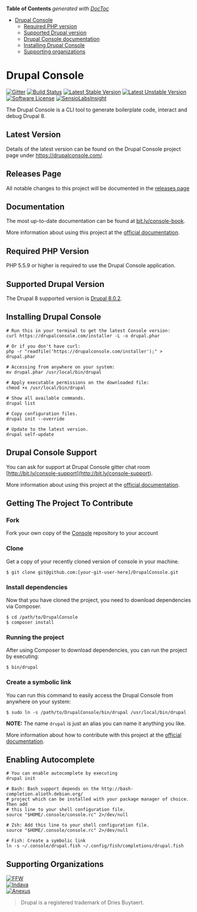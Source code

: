 <!-- START doctoc generated TOC please keep comment here to allow auto update -->
<!-- DON'T EDIT THIS SECTION, INSTEAD RE-RUN doctoc TO UPDATE -->
**Table of Contents**  *generated with [DocToc](https://github.com/thlorenz/doctoc)*

- [Drupal Console](#drupal-console)
  - [Required PHP version](#required-php-version)
  - [Supported Drupal version](#supported-drupal-version)
  - [Drupal Console documentation](#documentation)
  - [Installing Drupal Console](#installing-drupal-console)  
  - [Supporting organizations](#supporting-organizations)

<!-- END doctoc generated TOC please keep comment here to allow auto update -->

Drupal Console
=============================================

[![Gitter](https://badges.gitter.im/Join%20Chat.svg)](https://gitter.im/hechoendrupal/DrupalConsole)
[![Build Status](https://travis-ci.org/hechoendrupal/DrupalConsole.svg?branch=master)](https://travis-ci.org/hechoendrupal/DrupalConsole)
[![Latest Stable Version](https://poser.pugx.org/drupal/console/v/stable.svg)](https://packagist.org/packages/drupal/console)
[![Latest Unstable Version](https://poser.pugx.org/drupal/console/v/unstable.svg)](https://packagist.org/packages/drupal/console)
[![Software License](https://img.shields.io/badge/license-GPL%202.0+-blue.svg)](https://packagist.org/packages/drupal/console)
[![SensioLabsInsight](https://insight.sensiolabs.com/projects/d0f089ff-a6e9-4ba4-b353-cb68173c7d90/mini.png)](https://insight.sensiolabs.com/projects/d0f089ff-a6e9-4ba4-b353-cb68173c7d90)

The Drupal Console is a CLI tool to generate boilerplate code, interact and debug Drupal 8.

## Latest Version
Details of the latest version can be found on the Drupal Console project page under https://drupalconsole.com/.

## Releases Page
All notable changes to this project will be documented in the [releases page](https://github.com/hechoendrupal/DrupalConsole/releases) 

## Documentation
The most up-to-date documentation can be found at [bit.ly/console-book](http://bit.ly/console-book).

More information about using this project at the [official documentation](https://hechoendrupal.gitbooks.io/drupal-console/content/en/using/project.html). 

## Required PHP Version
PHP 5.5.9 or higher is required to use the Drupal Console application.

## Supported Drupal Version
The Drupal 8 supported version is [Drupal 8.0.2](http://ftp.drupal.org/files/projects/drupal-8.0.2.tar.gz).

## Installing Drupal Console
```
# Run this in your terminal to get the latest Console version:
curl https://drupalconsole.com/installer -L -o drupal.phar

# Or if you don't have curl:
php -r "readfile('https://drupalconsole.com/installer');" > drupal.phar

# Accessing from anywhere on your system:
mv drupal.phar /usr/local/bin/drupal

# Apply executable permissions on the downloaded file:
chmod +x /usr/local/bin/drupal

# Show all available commands.
drupal list

# Copy configuration files.
drupal init --override

# Update to the latest version.
drupal self-update
```
## Drupal Console Support
You can ask for support at Drupal Console gitter chat room [http://bit.ly/console-support](http://bit.ly/console-support).

More information about using this project at the [official documentation](https://hechoendrupal.gitbooks.io/drupal-console/content/en/using/project.html).

## Getting The Project To Contribute

### Fork
Fork your own copy of the [Console](https://github.com/hechoendrupal/DrupalConsole/fork) repository to your account

### Clone
Get a copy of your recently cloned version of console in your machine.
```
$ git clone git@github.com:[your-git-user-here]/DrupalConsole.git
```

### Install dependencies
Now that you have cloned the project, you need to download dependencies via Composer.

```
$ cd /path/to/DrupalConsole
$ composer install
```

### Running the project
After using Composer to download dependencies, you can run the project by executing:

```
$ bin/drupal
```

### Create a symbolic link

You can run this command to easily access the Drupal Console from anywhere on your system:

```
$ sudo ln -s /path/to/DrupalConsole/bin/drupal /usr/local/bin/drupal
```

**NOTE:** The name `drupal` is just an alias you can name it anything you like.

More information about how to contribute with this project at the [official documentation](https://hechoendrupal.gitbooks.io/drupal-console/content/en/contributing/new-features.html).

## Enabling Autocomplete
```
# You can enable autocomplete by executing
drupal init

# Bash: Bash support depends on the http://bash-completion.alioth.debian.org/
# project which can be installed with your package manager of choice. Then add 
# this line to your shell configuration file.
source "$HOME/.console/console.rc" 2>/dev/null

# Zsh: Add this line to your shell configuration file.
source "$HOME/.console/console.rc" 2>/dev/null

# Fish: Create a symbolic link
ln -s ~/.console/drupal.fish ~/.config/fish/completions/drupal.fish
```

## Supporting Organizations
[![FFW](https://www.drupal.org/files/ffw-logo.png)](https://ffwagency.com)  
[![Indava](https://www.drupal.org/files/indava-logo.png)](http://www.indava.com/)  
[![Anexus](https://www.drupal.org/files/anexus-logo.png)](http://www.anexusit.com/)


> Drupal is a registered trademark of Dries Buytaert.
